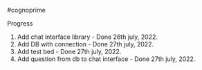 #cognoprime 

Progress
1. Add chat interface library - Done 26th july, 2022.
2. Add DB with connection - Done 27th july, 2022.
3. Add test bed - Done 27th july, 2022.
4. Add  question from db to chat interface - Done 27th july, 2022.